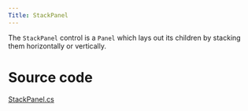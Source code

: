 ```yaml
---
Title: StackPanel
---
```

The `StackPanel` control is a `Panel` which lays out its children by stacking them horizontally or vertically.

# Source code
[StackPanel.cs](https://github.com/AvaloniaUI/Avalonia/blob/master/src/Avalonia.Controls/StackPanel.cs)
